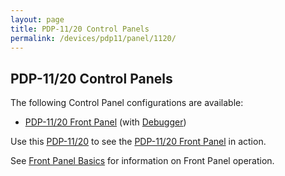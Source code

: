 ```yaml
---
layout: page
title: PDP-11/20 Control Panels
permalink: /devices/pdp11/panel/1120/
---
```


PDP-11/20 Control Panels
------------------------

The following Control Panel configurations are available:

* [PDP-11/20 Front Panel](front.xml) (with [Debugger](debugger/front.xml))

Use this [PDP-11/20](/devices/pdp11/machine/1120/panel/debugger/) to see the [PDP-11/20 Front Panel](debugger/front.xml) in action.

See [Front Panel Basics](/devices/pdp11/panel/1170/#front-panel-basics) for information on Front Panel operation.
